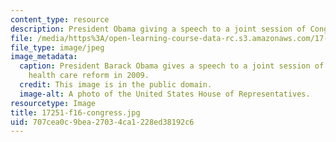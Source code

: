 ```yaml
---
content_type: resource
description: President Obama giving a speech to a joint session of Congress.
file: /media/https%3A/open-learning-course-data-rc.s3.amazonaws.com/17-251-congress-and-the-american-political-system-i-fall-2016/707cea0c9bea27034ca1228ed38192c6_17251-f16-congress.jpg
file_type: image/jpeg
image_metadata:
  caption: President Barack Obama gives a speech to a joint session of Congress regarding
    health care reform in 2009.
  credit: This image is in the public domain.
  image-alt: A photo of the United States House of Representatives.
resourcetype: Image
title: 17251-f16-congress.jpg
uid: 707cea0c-9bea-2703-4ca1-228ed38192c6
---
```


